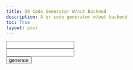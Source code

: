 ```yaml
---
title: QR Code Generator W/out Backend
description: A qr code generator w/out backend
toc: True
layout: post
---
```




<div id="qrcode"></div>

<script src="https://cdn.jsdelivr.net/npm/qrcodejs/qrcode.min.js"></script>

<input type="text" id="QR1"> <br>
<input type="text" id="QR2"> <br>
<button onclick="Generate()"> generate </button>

<script type="text/javascript">
    function Generate(){
        var link = "{{ site.baseurl }}/2024/01/25/qrcodeaccept.html#" + document.getElementById("QR1").value + " " + document.getElementById("QR2").value
        console.log(link)
        new QRCode(document.getElementById("qrcode"), link)
    }
</script>
    

<script>

</script>